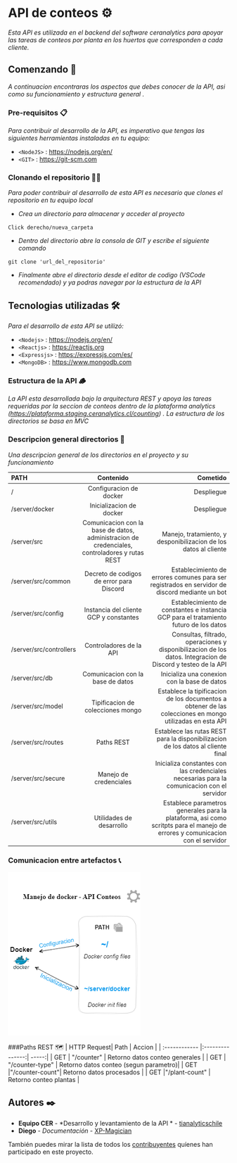 # API de conteos ⚙️

_Esta API es utilizada en el backend del software ceranalytics para apoyar las tareas de conteos por planta en los huertos que corresponden a cada cliente._

## Comenzando 🚀

_A continuacion encontraras los aspectos que debes conocer de la API, asi como su funcionamiento y estructura general  ._


### Pre-requisitos 📋

_Para contribuir al desarrollo de la API, es imperativo que tengas las siguientes herramientas instaladas en tu equipo:_

* `<NodeJS>` : <https://nodejs.org/en/> <br>
*  `<GIT>` : <https://git-scm.com>

### Clonando el repositorio 🤖🔁

_Para poder contribuir al desarrollo de esta API es necesario que clones el repositorio en tu equipo local_

*  _Crea un directorio para almacenar y acceder al proyecto_

```
Click derecho/nueva_carpeta
```

* _Dentro del directorio abre la consola de GIT y escribe el siguiente comando_

```
git clone 'url_del_repositorio'
```

* _Finalmente abre el directorio desde el editor de codigo 
(VSCode recomendado) y ya podras navegar por la estructura de la API_

## Tecnologias utilizadas 🛠️

_Para el desarrollo de esta API se utilizó:_
* `<Nodejs>` : <https://nodejs.org/en/> <br>
* `<Reactjs>` : <https://reactjs.org> <br>
* `<Expressjs>` : <https://expressjs.com/es/> <br>
* `<MongoDB>` : <https://www.mongodb.com>

### Estructura de la API 🪵

_La API esta desarrollada bajo la arquitectura REST  y apoya las tareas requeridas por la seccion de conteos dentro de la plataforma analytics (<https://plataforma.staging.ceranalytics.cl/counting>) . La estructura de los directorios se basa en MVC_


### Descripcion general directorios 📑

_Una descripcion general de los directorios en el proyecto y su funcionamiento_

| PATH | Contenido  | Cometido |
| :------------ |:---------------:| -----:|
| /      | Configuracion de docker | Despliegue |
| /server/docker      |  Inicializacion de docker        |   Despliegue |
| /server/src | Comunicacion con la base de datos, administracion de credenciales, controladores y rutas REST       |    Manejo, tratamiento, y desponibilizacion de los datos al cliente |
| /server/src/common      | Decreto de codigos de error para Discord | Establecimiento de errores comunes para ser registrados en servidor de discord mediante un bot  |
| /server/src/config     | Instancia del cliente GCP y constantes | Establecimiento de constantes e instancia GCP para el tratamiento futuro de los datos  |
| /server/src/controllers     | Controladores de la API | Consultas, filtrado, operaciones y disponibilizacion de los datos. Integracion de Discord y testeo de la API |
| /server/src/db     | Comunicacion con la base de datos| Inicializa una conexion con la base de datos  |
| /server/src/model   | Tipificacion de colecciones mongo| Establece la tipificacion de los documentos a obtener de las colecciones en mongo utilizadas en esta API  |
| /server/src/routes    | Paths REST | Establece las rutas REST para la disponibilizacion de los datos al cliente final |
| /server/src/secure    | Manejo de credenciales | Inicializa constantes con las credenciales necesarias para la comunicacion con el servidor  |
| /server/src/utils   | Utilidades de desarrollo | Establece parametros generales para la plataforma, asi como scritpts para el manejo de errores y comunicacion con el servidor  |

### Comunicacion entre artefactos 📞
<img src="call_01.drawio.png"></img>

###Paths REST 🗺️
| HTTP Request| Path  | Accion |
| :------------ |:---------------:| -----:|
| GET     | "/counter" | Retorno datos conteo generales |
| GET     | "/counter-type" | Retorno datos conteo (segun parametro)|
| GET     |"/counter-count"| Retorno datos procesados |
| GET     |"/plant-count" | Retorno conteo plantas |
## Autores ✒️

* **Equipo CER** - *Desarrollo y levantamiento de la API * - [tianalyticschile](https://github.com/tianalyticschile)
* **Diego** - *Documentación* - [XP-Magician](#https://github.com/XP-Magician)

También puedes mirar la lista de todos los [contribuyentes](https://github.com/your/project/contributors) quíenes han participado en este proyecto. 
